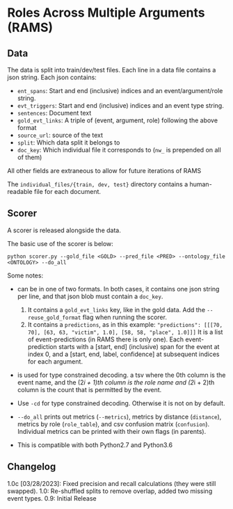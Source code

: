 # Roles Across Multiple Arguments (RAMS)

## Data

The data is split into train/dev/test files. Each line in a data file contains a json string. Each json contains:

* `ent_spans`: Start and end (inclusive) indices and an event/argument/role string.
* `evt_triggers`: Start and end (inclusive) indices and an event type string.
* `sentences`: Document text
* `gold_evt_links`: A triple of (event, argument, role) following the above format
* `source_url`: source of the text
* `split`: Which data split it belongs to
* `doc_key`: Which individual file it corresponds to (`nw_` is prepended on all of them)

All other fields are extraneous to allow for future iterations of RAMS

The `individual_files/{train, dev, test}` directory contains a human-readable file for each document. 

## Scorer

A scorer is released alongside the data.

The basic use of the scorer is below:

```
python scorer.py --gold_file <GOLD> --pred_file <PRED> --ontology_file <ONTOLOGY> --do_all
```

Some notes:

* <PRED> can be in one of two formats. In both cases, it contains one json string per line, and that json blob must contain a `doc_key`.
  1. It contains a `gold_evt_links` key, like in the gold data. Add the `--reuse_gold_format` flag when running the scorer.
  2. It contains a `predictions`, as in this example:
  ``
  "predictions": [[[70, 70], [63, 63, "victim", 1.0], [58, 58, "place", 1.0]]]
  ``
  It is a list of event-predictions (in RAMS there is only one). Each event-prediction starts with a [start, end] (inclusive) span for the event at index 0, and a [start, end, label, confidence] at subsequent indices for each argument.

* <ONTOLOGY> is used for type constrained decoding. a tsv where the 0th column is the event name, and the (2*i + 1)th column is the role name and (2*i + 2)th column is the count that is permitted by the event.
* Use `-cd` for type constrained decoding. Otherwise it is not on by default. 
* `--do_all` prints out metrics (`--metrics`), metrics by distance (`distance`), metrics by role (`role_table`), and csv confusion matrix (`confusion`). Individual metrics can be printed with their own flags (in parents).
* This is compatible with both Python2.7 and Python3.6

## Changelog

1.0c [03/28/2023]: Fixed precision and recall calculations (they were still swapped).
1.0: Re-shuffled splits to remove overlap, added two missing event types.
0.9: Initial Release